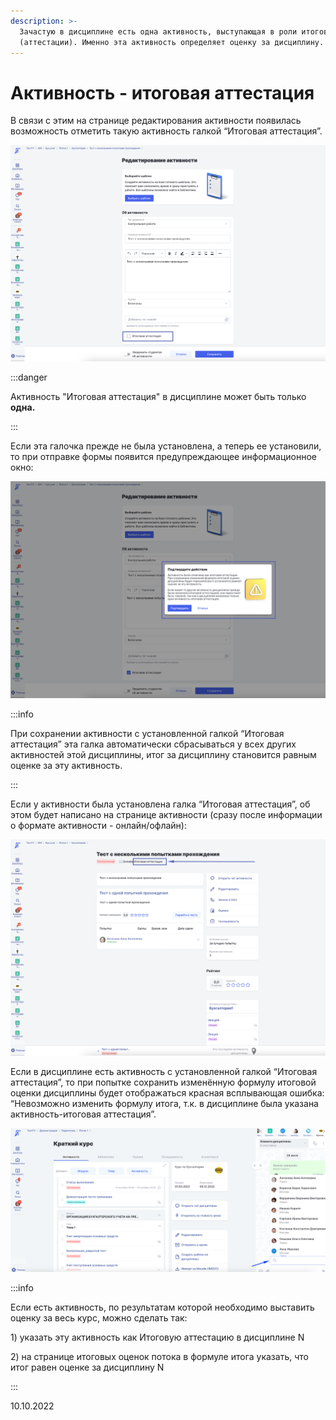 ```yaml
---
description: >-
  Зачастую в дисциплине есть одна активность, выступающая в роли итоговой работы
  (аттестации). Именно эта активность определяет оценку за дисциплину.
---
```


# Активность - итоговая аттестация

В связи с этим на странице редактирования активности появилась возможность отметить такую активность галкой “Итоговая аттестация”.

![](<../../.gitbook/assets/image (38) (3).png>)

:::danger

Активность "Итоговая аттестация" в дисциплине может быть только **одна.**

:::

Если эта галочка прежде не была установлена, а теперь ее установили, то при отправке формы появится предупреждающее информационное окно:

![](<../../.gitbook/assets/image (29) (1) (2).png>)

:::info

При сохранении активности с установленной галкой “Итоговая аттестация” эта галка автоматически сбрасываться у всех других активностей этой дисциплины, итог за дисциплину становится равным оценке за эту активность.

:::

Если у активности была установлена галка “Итоговая аттестация”, об этом будет написано на странице активности (сразу после информации о формате активности - онлайн/офлайн):

![](<../../.gitbook/assets/image (87) (2).png>)

Если в дисциплине есть активность с установленной галкой “Итоговая аттестация”, то при попытке сохранить изменённую формулу итоговой оценки дисциплины будет отображаться красная всплывающая ошибка: “Невозможно изменить формулу итога, т.к. в дисциплине была указана активность-итоговая аттестация”.

![](<../../.gitbook/assets/image (5) (3) (3) (1).png>)

:::info

Если есть активность, по результатам которой необходимо выставить оценку за весь курс, можно сделать так:

1\) указать эту активность как Итоговую аттестацию в дисциплине N

2\) на странице итоговых оценок потока в формуле итога указать, что итог равен оценке за дисциплину N

:::

10.10.2022
